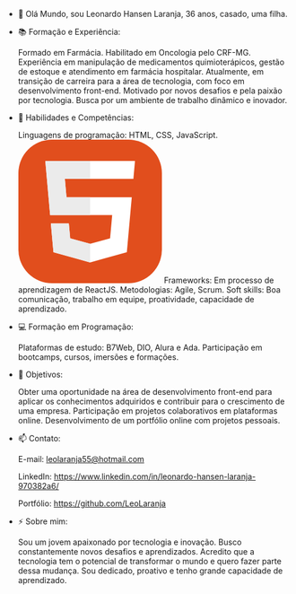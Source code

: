 - 👋 Olá Mundo, sou Leonardo Hansen Laranja, 36 anos, casado, uma filha.
  
- 📚 Formação e Experiência:
  
  Formado em Farmácia.
  Habilitado em Oncologia pelo CRF-MG.
  Experiência em manipulação de medicamentos quimioterápicos, gestão de estoque e atendimento em farmácia hospitalar.
  Atualmente, em transição de carreira para a área de tecnologia, com foco em desenvolvimento front-end.
  Motivado por novos desafios e pela paixão por tecnologia.
  Busca por um ambiente de trabalho dinâmico e inovador.

- 🌱 Habilidades e Competências:
  
  Linguagens de programação: HTML, CSS, JavaScript.
  <svg xmlns="http://www.w3.org/2000/svg" width="256" height="256" fill="none" viewBox="0 0 256 256"><rect width="256" height="256" fill="#E14E1D" rx="60"/><path fill="#fff" d="M48 38L56.6098 134.593H167.32L163.605 176.023L127.959 185.661L92.38 176.037L90.0012 149.435H57.9389L62.5236 200.716L127.951 218.888L193.461 200.716L202.244 102.655H85.8241L82.901 69.9448H205.041H205.139L208 38H48Z"/><path fill="#EBEBEB" d="M128 38H48L56.6098 134.593H128V102.655H85.8241L82.901 69.9448H128V38Z"/><path fill="#EBEBEB" d="M128 185.647L127.959 185.661L92.38 176.037L90.0012 149.435H57.9388L62.5236 200.716L127.951 218.888L128 218.874V185.647Z"/></svg>
  Frameworks: Em processo de aprendizagem de ReactJS.
  Metodologias: Agile, Scrum.
  Soft skills: Boa comunicação, trabalho em equipe, proatividade, capacidade de aprendizado.

- 💻 Formação em Programação:
  
  Plataformas de estudo: B7Web, DIO, Alura e Ada.
  Participação em bootcamps, cursos, imersões e formações.
  
- 💪 Objetivos:
  
  Obter uma oportunidade na área de desenvolvimento front-end para aplicar os conhecimentos adquiridos e contribuir para o crescimento de uma empresa.
  Participação em projetos colaborativos em plataformas online.
  Desenvolvimento de um portfólio online com projetos pessoais.
  
- 📫 Contato:
  
  E-mail: leolaranja55@hotmail.com
  
  LinkedIn: <https://www.linkedin.com/in/leonardo-hansen-laranja-970382a6/>
  
  Portfólio: <https://github.com/LeoLaranja>

- ⚡ Sobre mim:
  
  Sou um jovem apaixonado por tecnologia e inovação. Busco constantemente novos desafios e aprendizados. 
  Acredito que a tecnologia tem o potencial de transformar o mundo e quero fazer parte dessa mudança. 
  Sou dedicado, proativo e tenho grande capacidade de aprendizado.

